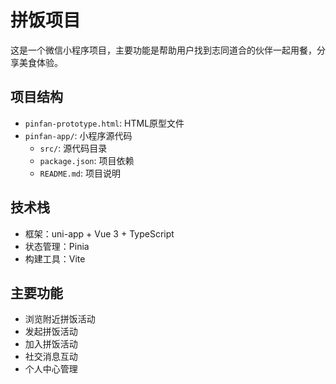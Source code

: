 # 拼饭项目

这是一个微信小程序项目，主要功能是帮助用户找到志同道合的伙伴一起用餐，分享美食体验。

## 项目结构

- `pinfan-prototype.html`: HTML原型文件
- `pinfan-app/`: 小程序源代码
  - `src/`: 源代码目录
  - `package.json`: 项目依赖
  - `README.md`: 项目说明

## 技术栈

- 框架：uni-app + Vue 3 + TypeScript
- 状态管理：Pinia
- 构建工具：Vite

## 主要功能

- 浏览附近拼饭活动
- 发起拼饭活动
- 加入拼饭活动
- 社交消息互动
- 个人中心管理